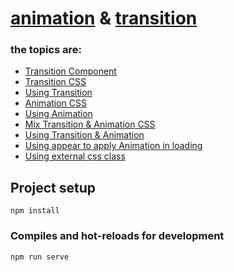# [animation]() & [transition](https://vuejs.org/guide/built-ins/transition)

### the topics are:

* [Transition Component](https://github.com/robsonoduarte/learn-vue/blob/338585367e8a8576cbfd0076589a41b26b4f47b7/vuejs-2-curse/animation-transition/src/App.vue#L6-L8)
* [Transition CSS](https://github.com/robsonoduarte/learn-vue/blob/338585367e8a8576cbfd0076589a41b26b4f47b7/vuejs-2-curse/animation-transition/src/App.vue#L40-L46)
* [Using Transition](https://github.com/robsonoduarte/learn-vue/blob/338585367e8a8576cbfd0076589a41b26b4f47b7/vuejs-2-curse/animation-transition/src/App.vue#L6)
* [Animation CSS](https://github.com/robsonoduarte/learn-vue/blob/338585367e8a8576cbfd0076589a41b26b4f47b7/vuejs-2-curse/animation-transition/src/App.vue#L48-L54)
* [Using Animation](https://github.com/robsonoduarte/learn-vue/blob/338585367e8a8576cbfd0076589a41b26b4f47b7/vuejs-2-curse/animation-transition/src/App.vue#L9)
* [Mix Transition & Animation CSS](https://github.com/robsonoduarte/learn-vue/blob/338585367e8a8576cbfd0076589a41b26b4f47b7/vuejs-2-curse/animation-transition/src/App.vue#L56-L68)
* [Using Transition & Animation](https://github.com/robsonoduarte/learn-vue/blob/338585367e8a8576cbfd0076589a41b26b4f47b7/vuejs-2-curse/animation-transition/src/App.vue#L12)
* [Using appear to apply Animation in loading](https://github.com/robsonoduarte/learn-vue/blob/a5ff882a9ef3b4a43a58012f0585d649bc1c77c0/vuejs-2-curse/animation-transition/src/App.vue#L15)
* [Using external css class](https://github.com/robsonoduarte/learn-vue/blob/a5ff882a9ef3b4a43a58012f0585d649bc1c77c0/vuejs-2-curse/animation-transition/src/App.vue#L18-L20)

## Project setup
```
npm install
```

### Compiles and hot-reloads for development
```
npm run serve
```

